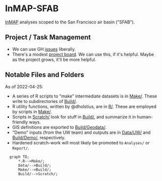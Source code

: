 # InMAP-SFAB

[InMAP](https://inmap.run) analyses scoped to the San Francisco air basin ("SFAB").

## Project / Task Management

- We can use GH [issues] liberally.
- There's a modest [project board][project]. We can use this, if it's helpful. Maybe as the project grows, it'll be more helpful.

## Notable Files and Folders

As of 2022-04-25:

- A series of R scripts to "make" intermediate datasets is in [Make/]. These write to subdirectories of [Build/]. 
- R utility functions, written by @dholstius, are in [R/]. These are employed by scripts in [Make/].
- Scripts in [Scratch/] look for stuff in [Build/], and summarize it in human-friendly ways.
- GIS definitions are exported to [Build/Geodata/].
- "Demo" inputs (from the UW team) and outputs are in [Data/UW/] and [Build/Demo/], respectively.
- Hardened scratch-work will most likely be promoted to `Analyses/` or `Report/`.

```mermaid
  graph TD;
      *.R-->Make/;
      Data/-->Build/;
      Make/-->Build/;
      Build/-->Scratch/;
```

[issues]: https://github.com/BAAQMD/InMAP-SFAB/issues
[project]: https://github.com/orgs/BAAQMD/projects/7/views/4
[Data/UW/]: ../../tree/master/Data/UW
[Build/]: ../../tree/master/Build
[Build/Geodata/]: ../../tree/master/Build/Geodata
[Build/Demo/]: ../../tree/master/Build/Demo
[R/]: ../../tree/master/R
[Make/]: ../../tree/master/Make
[Scratch/]: ../../tree/master/Scratch
